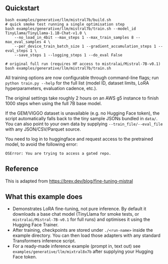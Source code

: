 ## Quickstart

```
bash examples/generative/llm/mistral7b/build.sh
# quick smoke test running a single optimisation step
bash examples/generative/llm/mistral7b/train.sh --model_id TinyLlama/TinyLlama-1.1B-Chat-v1.0 \
    --no_load_in_4bit --max_steps 1 --max_train_samples 8 --max_eval_samples 4 \
    --per_device_train_batch_size 1 --gradient_accumulation_steps 1 --eval_steps 1 \
    --save_steps 1 --logging_steps 1 --do_eval False

# original full run (requires HF access to mistralai/Mistral-7B-v0.1)
bash examples/generative/llm/mistral7b/train.sh
```

All training options are now configurable through command-line flags; run
`python train.py --help` for the full list (model ID, dataset limits, LoRA
hyperparameters, evaluation cadence, etc.).

The original settings take roughly 2 hours on an AWS g5 instance to finish
1000 steps when using the full 7B base model.

If the GEM/VIGGO dataset is unavailable (e.g. no Hugging Face token), the
script automatically falls back to the tiny sample JSONs bundled in
`data/`. You can also point to your own data by supplying
`--train_file/--eval_file` with any JSON/CSV/Parquet source.

You need to log in to huggingface and request access to the pretrained model, to avoid the following error:

```
OSError: You are trying to access a gated repo.
```

## Reference

This is adapted from https://brev.dev/blog/fine-tuning-mistral

## What this example does
- Demonstrates LoRA fine-tuning, not pure inference. By default it downloads a base chat model (TinyLlama for smoke tests, or `mistralai/Mistral-7B-v0.1` for full runs) and optimises it using the Hugging Face Trainer.
- After training, checkpoints are stored under `./<run-name>` inside the example directory. You can then load those adapters with any standard Transformers inference script.
- For a ready-made inference example (prompt in, text out) see `examples/generative/llm/mixtral8x7b` after supplying your Hugging Face token.
